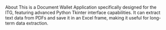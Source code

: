 About
This is a Document Wallet Application specifically designed for the ITG, featuring advanced Python Tkinter interface capabilities. It can extract text data from PDFs and save it in an Excel frame, making it useful for long-term data extraction.
